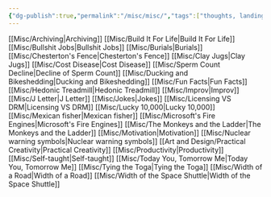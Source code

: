```yaml
---
{"dg-publish":true,"permalink":"/misc/misc/","tags":["thoughts, landing, misc"],"noteIcon":""}
---
```



[[Misc/Archiving\|Archiving]]
[[Misc/Build It For Life\|Build It For Life]]
[[Misc/Bullshit Jobs\|Bullshit Jobs]]
[[Misc/Burials\|Burials]]
[[Misc/Chesterton's Fence\|Chesterton's Fence]]
[[Misc/Clay Jugs\|Clay Jugs]]
[[Misc/Cost Disease\|Cost Disease]]
[[Misc/Sperm Count Decline\|Decline of Sperm Count]]
[[Misc/Ducking and Bikeshedding\|Ducking and Bikeshedding]]
[[Misc/Fun Facts\|Fun Facts]]
[[Misc/Hedonic Treadmill\|Hedonic Treadmill]]
[[Misc/Improv\|Improv]]
[[Misc/J Letter\|J Letter]]
[[Misc/Jokes\|Jokes]]
[[Misc/Licensing VS DRM\|Licensing VS DRM]]
[[Misc/Lucky 10,000\|Lucky 10,000]]
[[Misc/Mexican fisher\|Mexican fisher]]
[[Misc/Microsoft's Fire Engines\|Microsoft's Fire Engines]]
[[Misc/The Monkeys and the Ladder\|The Monkeys and the Ladder]]
[[Misc/Motivation\|Motivation]]
[[Misc/Nuclear warning symbols\|Nuclear warning symbols]]
[[Art and Design/Practical Creativity\|Practical Creativity]]
[[Misc/Productivity\|Productivity]]
[[Misc/Self-taught\|Self-taught]]
[[Misc/Today You, Tomorrow Me\|Today You, Tomorrow Me]]
[[Misc/Tying the Toga\|Tying the Toga]]
[[Misc/Width of a Road\|Width of a Road]]
[[Misc/Width of the Space Shuttle\|Width of the Space Shuttle]]